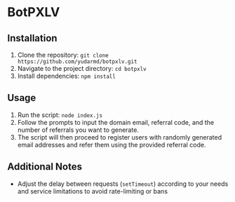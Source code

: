 # BotPXLV

## Installation
1. Clone the repository: `git clone https://github.com/yudarmd/botpxlv.git`
2. Navigate to the project directory: `cd botpxlv`
3. Install dependencies: `npm install`

## Usage
1. Run the script: `node index.js`
2. Follow the prompts to input the domain email, referral code, and the number of referrals you want to generate.
3. The script will then proceed to register users with randomly generated email addresses and refer them using the provided referral code.

## Additional Notes
- Adjust the delay between requests (`setTimeout`) according to your needs and service limitations to avoid rate-limiting or bans
